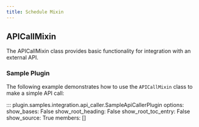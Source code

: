 ```yaml
---
title: Schedule Mixin
---
```


## APICallMixin

The APICallMixin class provides basic functionality for integration with an external API.

### Sample Plugin

The following example demonstrates how to use the `APICallMixin` class to make a simple API call:

::: plugin.samples.integration.api_caller.SampleApiCallerPlugin
    options:
        show_bases: False
        show_root_heading: False
        show_root_toc_entry: False
        show_source: True
        members: []

